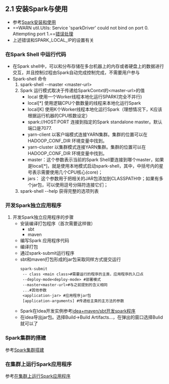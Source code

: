 ## 2.1 安装Spark与使用
 - 参考[Spark安装和使用](http://dblab.xmu.edu.cn/blog/1307-2/)
 - ==WARN util.Utils: Service 'sparkDriver' could not bind on port 0. Attempting port 1.==[错误处理](https://stackoverflow.com/questions/44914144/error-sparkcontext-error-initializing-sparkcontext-java-net-bindexception-can?newreg=52a67c24b7074b9687a5d830fb1b82a5)
 - 上述错误和SPARK_LOCAL_IP的设置有关
### 在Spark Shell 中运行代码
 - 在Spark shell中，可以和分布存储在多台机器上的内存或者硬盘上的数据进行交互，并且控制过程由Spark自动完成控制完成，不需要用户参与
 - Spark-shell 命令
	1. spark-shell --master \<master-url>
	2. Spark 运行模式取决于传递给SparkContxt的\<master-url>的值
		* local 使用一个Worker线程本地化运行SPARK(完全不并行)  
		* local[*] 使用逻辑CPU个数数量的线程来本地化运行Spark  
		* local[K] 使用K个Worker线程本地化运行Spark（理想情况下，K应该根据运行机器的CPU核数设定）  
		* spark://HOST:PORT 连接到指定的Spark standalone master。默认端口是7077.  
		* yarn-client 以客户端模式连接YARN集群。集群的位置可以在HADOOP_CONF_DIR 环境变量中找到。  
		* yarn-cluster 以集群模式连接YARN集群。集群的位置可以在HADOOP_CONF_DIR 环境变量中找到。
		* master：这个参数表示当前的Spark Shell要连接到哪个master，如果是local[*]，就是使用本地模式启动spark-shell，其中，中括号内的星号表示需要使用几个CPU核心(core)；  
		* jars： 这个参数用于把相关的JAR包添加到CLASSPATH中；如果有多个jar包，可以使用逗号分隔符连接它们；
	3. spark-shell --help 获得完整的选项列表
### 开发Spark独立应用程序
1. 开发Spark独立应用程序的步骤
	- 安装编译打包程序（首次需要这样做）
		-  sbt
		- maven
	- 编写Spark 应用程序代码
	- 编译打包
	- 通过spark-submit运行程序
	- sbt和maven打包形成的jar包采取同样方式提交运行
		```
		spark-submit
		 -- class <main class>#需要运行的程序的主类，应用程序的入口点
		 --deploy-mode<deploy-mode> #部署模式
		 --master<master-url>#与之前提到的含义相同
		 ...#其他参数
		 <application-jar> #应用程序jar包
		 [application-arguments] #传递给主类的主方法的参数 
		```
	- Spark在Idea开发实例参考[idea+maven/sbt开发spark程序](http://dblab.xmu.edu.cn/blog/1327/)
	- 在idea导出jar包。选择Build->Build Artifacts…，在弹出的窗口选择Bulid就可以了
### Spark集群的搭建
参考[Spark集群搭建](http://dblab.xmu.edu.cn/blog/1187-2/)
### 在集群上运行Spark应用程序
参考[在集群上运行Spark应用程序](http://dblab.xmu.edu.cn/blog/1217-2/)
<!--stackedit_data:
eyJoaXN0b3J5IjpbLTEzNTg2MjE1OTUsMTg5MDg2NTgzLDE5Nj
gxMDk1MjcsLTE0NDE4OTQyLC0xNDQzNzYzNTY2LDE0NTUxNTE2
NzMsLTEzNjM0MTc5MTYsLTE0NzM3NjA2ODIsLTIwNDk1MDY2MT
csOTA3MjgzNjk4LDkyNDc1MTE2LC0xNTA3MDQxMTk3LDE5NTEy
NDI3NTNdfQ==
-->